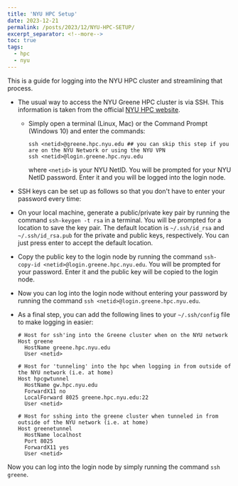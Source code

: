 ```yaml
---
title: 'NYU HPC Setup'
date: 2023-12-21
permalink: /posts/2023/12/NYU-HPC-SETUP/
excerpt_separator: <!--more-->
toc: true
tags:
  - hpc
  - nyu
---
```


This is a guide for logging into the NYU HPC cluster and streamlining that process.
<!--more-->

- The usual way to access the NYU Greene HPC cluster is via SSH. This information is taken from the official [NYU HPC website](https://sites.google.com/nyu.edu/nyu-hpc/hpc-systems/greene/getting-started?authuser=0#h.niitlb309yhv).

  - Simply open a terminal (Linux, Mac) or the Command Prompt (Windows 10) and enter the commands:

    ```
    ssh <netid>@greene.hpc.nyu.edu ## you can skip this step if you  are on the NYU Network or using the NYU VPN
    ssh <netid>@login.greene.hpc.nyu.edu
    ```
    where `<netid>` is your NYU NetID. You will be prompted for your NYU NetID password. Enter it and you will be logged into the login node.

 - SSH keys can be set up as follows so that you don't have to enter your password every time:

  - On your local machine, generate a public/private key pair by running the command `ssh-keygen -t rsa` in a terminal. You will be prompted for a location to save the key pair. The default location is `~/.ssh/id_rsa` and `~/.ssh/id_rsa.pub` for the private and public keys, respectively. You can just press enter to accept the default location.

  - Copy the public key to the login node by running the command `ssh-copy-id <netid>@login.greene.hpc.nyu.edu`. You will be prompted for your password. Enter it and the public key will be copied to the login node.

  - Now you can log into the login node without entering your password by running the command `ssh <netid>@login.greene.hpc.nyu.edu`.

  - As a final step, you can add the following lines to your `~/.ssh/config` file to make logging in easier:

    ```
    # Host for ssh'ing into the Greene cluster when on the NYU network
    Host greene
      HostName greene.hpc.nyu.edu
      User <netid>

    # Host for 'tunneling' into the hpc when logging in from outside of the NYU network (i.e. at home)
    Host hpcgwtunnel
      HostName gw.hpc.nyu.edu
      ForwardX11 no
      LocalForward 8025 greene.hpc.nyu.edu:22
      User <netid>

    # Host for sshing into the greene cluster when tunneled in from outside of the NYU network (i.e. at home)
    Host greenetunnel
      HostName localhost
      Port 8025
      ForwardX11 yes
      User <netid>
    ```

  Now you can log into the login node by simply running the command `ssh greene`.
